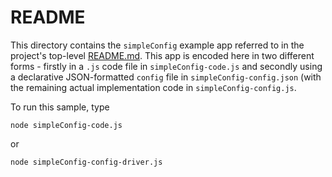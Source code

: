 # README

This directory contains the `simpleConfig` example app referred to in the project's top-level
[README.md](../../README.md). This app is encoded here in two different forms - firstly in a `.js` code file
in `simpleConfig-code.js` and secondly using a declarative JSON-formatted `config` file in `simpleConfig-config.json`
(with the remaining actual implementation code in `simpleConfig-config.js`.

To run this sample, type

    node simpleConfig-code.js

or

    node simpleConfig-config-driver.js

